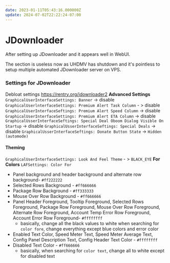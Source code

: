 ```yaml
---
date: 2023-01-11T05:43:16.000000Z
update: 2024-07-02T22:22:24-07:00
---
```

# JDownloader

After setting up JDownloader and it appears well in WebUI.

The section is useless now as UHDMV has shutdown and it's pointless to setup multiple automated JDownloader server on VPS.

### Settings for JDownloader
Debloat settings  https://rentry.org/jdownloader2
**Advanced Settings**
`GraphicalUserInterfaceSettings: Banner` -> disable
`GraphicalUserlnterfaceSettings: Premium Alert Task Column` - > disable
`GraphicalUserInterfaceSeftings: Premium Alert Speed Column` -> disable
`GraphicalUserInterfaceSettings: Premium Alert ETA Column` -> disable
`GraphicalUsserInterfaceSeftings: Special Deal Oboom Dialog Visible On Startup` -> disable
`GraphicalUsserInterfaceSeftings: Special Deals` -> disable
`GraphicalUsserInterfaceSeftings: Donate Button State` -> `Hidden (automode)`

#### Theming
`GraphicalUserInterfaceSettings: Look And Feel Theme` - > `BLACK_EYE`
**For Colors**
`LAFSettings: Color For`
- Panel background and header background and alternate row background- `#ff222222`
- Selected Rows Background - `#ff666666`
- Package Row Background - `#ff333333`
- Mouse Over Row Background - `#ff666666`
- Panel Header Foreground, Tooltip Foreground, Selected Rows Foreground, Package Row Foreground, Mouse Over Row Foreground, Alternate Row Foreground,  Account Temp Error Row Foreground, Account Error Row Foreground- `#ffffffff`
	- basically, change all the black values to white when searching for `color fore`, change everything except blue colors and error color
- Enabled Text Color, Speed Meter Text, Speed Meter Average Text, Config Panel Description Text, Config Header Text Color - `#ffffffff`
- Disabled Text Color - `#ff666666`
	- basically, when searching for `color text`, change all to white except for disabled text